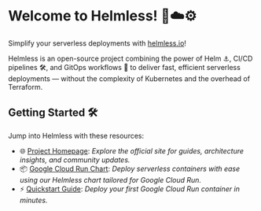 # Welcome to Helmless! 🚀☁️⚙️

Simplify your serverless deployments with [helmless.io](https://helmless.io)!  

Helmless is an open-source project combining the power of Helm ⚓, CI/CD pipelines 🛠️, and GitOps workflows 📜 to deliver fast, efficient serverless deployments — without the complexity of Kubernetes and the overhead of Terraform.

## Getting Started 🛠️

Jump into Helmless with these resources:

- 🌐 [Project Homepage](https://helmless.io): *Explore the official site for guides, architecture insights, and community updates.*
- 📦 [Google Cloud Run Chart](https://helmless.io/docs/cloudrun/schema/): *Deploy serverless containers with ease using our Helmless chart tailored for Google Cloud Run.*
- ⚡️ [Quickstart Guide](https://helmless.io/docs/cloudrun/getting-started/): *Deploy your first Google Cloud Run container in minutes.*

